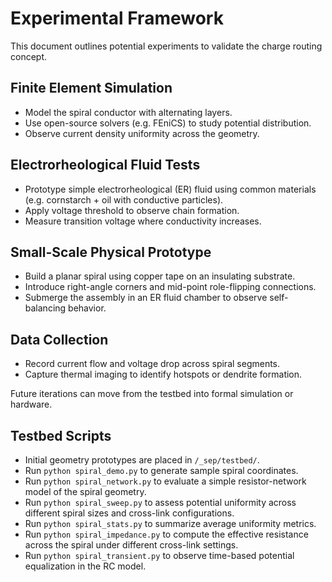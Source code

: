 # Experimental Framework

This document outlines potential experiments to validate the charge routing concept.

## Finite Element Simulation
- Model the spiral conductor with alternating layers.
- Use open-source solvers (e.g. FEniCS) to study potential distribution.
- Observe current density uniformity across the geometry.

## Electrorheological Fluid Tests
- Prototype simple electrorheological (ER) fluid using common materials (e.g. cornstarch + oil with conductive particles).
- Apply voltage threshold to observe chain formation.
- Measure transition voltage where conductivity increases.

## Small-Scale Physical Prototype
- Build a planar spiral using copper tape on an insulating substrate.
- Introduce right-angle corners and mid-point role-flipping connections.
- Submerge the assembly in an ER fluid chamber to observe self-balancing behavior.

## Data Collection
- Record current flow and voltage drop across spiral segments.
- Capture thermal imaging to identify hotspots or dendrite formation.

Future iterations can move from the testbed into formal simulation or hardware.

## Testbed Scripts
- Initial geometry prototypes are placed in `/_sep/testbed/`.
- Run `python spiral_demo.py` to generate sample spiral coordinates.
- Run `python spiral_network.py` to evaluate a simple resistor-network
  model of the spiral geometry.
- Run `python spiral_sweep.py` to assess potential uniformity across
  different spiral sizes and cross-link configurations.
- Run `python spiral_stats.py` to summarize average uniformity
  metrics.
- Run `python spiral_impedance.py` to compute the effective
  resistance across the spiral under different cross-link settings.
- Run `python spiral_transient.py` to observe time-based potential
  equalization in the RC model.
